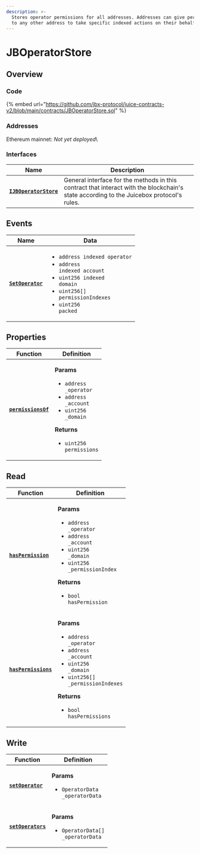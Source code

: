 ```yaml
---
description: >-
  Stores operator permissions for all addresses. Addresses can give permissions
  to any other address to take specific indexed actions on their behalf.
---
```


# JBOperatorStore

## Overview

### Code

{% embed url="https://github.com/jbx-protocol/juice-contracts-v2/blob/main/contracts/JBOperatorStore.sol" %}

### **Addresses**

Ethereum mainnet: _Not yet deployed_\

### **Interfaces**

| Name                                                           | Description                                                                                                                              |
| -------------------------------------------------------------- | ---------------------------------------------------------------------------------------------------------------------------------------- |
| [**`IJBOperatorStore`**](../../interfaces/ijboperatorstore.md) | General interface for the methods in this contract that interact with the blockchain's state according to the Juicebox protocol's rules. |

## Events

| Name                                       | Data                                                                                                                                                                                                                                  |
| ------------------------------------------ | ------------------------------------------------------------------------------------------------------------------------------------------------------------------------------------------------------------------------------------- |
| [**`SetOperator`**](events/setoperator.md) | <ul><li><code>address indexed operator</code></li><li><code>address indexed account</code></li><li><code>uint256 indexed domain</code></li><li><code>uint256[] permissionIndexes</code></li><li><code>uint256 packed</code></li></ul> |

## Properties

| Function                                           | Definition                                                                                                                                                                                                                                 |
| -------------------------------------------------- | ------------------------------------------------------------------------------------------------------------------------------------------------------------------------------------------------------------------------------------------ |
| [**`permissionsOf`**](properties/permissionsof.md) | <p><strong>Params</strong></p><ul><li><code>address _operator</code></li><li><code>address _account</code></li><li><code>uint256 _domain</code></li></ul><p><strong>Returns</strong></p><ul><li><code>uint256 permissions</code></li></ul> |

## Read

| Function                                       | Definition                                                                                                                                                                                                                                                                                   |
| ---------------------------------------------- | -------------------------------------------------------------------------------------------------------------------------------------------------------------------------------------------------------------------------------------------------------------------------------------------- |
| [**`hasPermission`**](read/haspermission.md)   | <p><strong>Params</strong></p><ul><li><code>address _operator</code></li><li><code>address _account</code></li><li><code>uint256 _domain</code></li><li><code>uint256 _permissionIndex</code></li></ul><p><strong>Returns</strong></p><ul><li><code>bool hasPermission</code></li></ul>      |
| [**`hasPermissions`**](read/haspermissions.md) | <p><strong>Params</strong></p><ul><li><code>address _operator</code></li><li><code>address _account</code></li><li><code>uint256 _domain</code></li><li><code>uint256[] _permissionIndexes</code></li></ul><p><strong>Returns</strong></p><ul><li><code>bool hasPermissions</code></li></ul> |

## Write

| Function                                    | Definition                                                                                |
| ------------------------------------------- | ----------------------------------------------------------------------------------------- |
| [**`setOperator`**](events/setoperator.md)  | <p><strong>Params</strong></p><ul><li><code>OperatorData _operatorData</code></li></ul>   |
| [**`setOperators`**](write/setoperators.md) | <p><strong>Params</strong></p><ul><li><code>OperatorData[] _operatorData</code></li></ul> |
